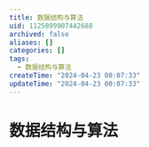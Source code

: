 ```yaml
---
title: 数据结构与算法
uid: 1125899907442688
archived: false
aliases: []
categories: []
tags:
  - 数据结构与算法
createTime: "2024-04-23 00:07:33"
updateTime: "2024-04-23 00:07:33"
---
```


# 数据结构与算法
